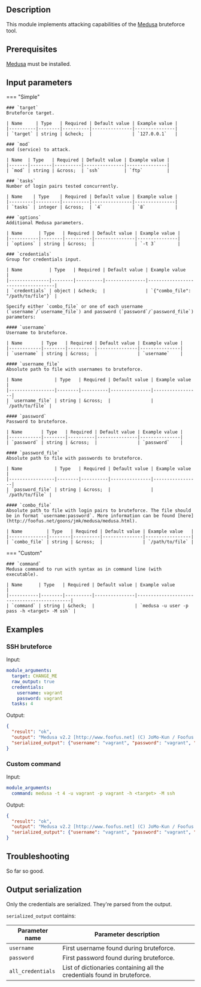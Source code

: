 
## Description
This module implements attacking capabilities of the [Medusa](https://github.com/jmk-foofus/medusa) bruteforce tool.

## Prerequisites
[Medusa](https://www.kali.org/tools/medusa/) must be installed.

## Input parameters

=== "Simple"

    ### `target`
    Bruteforce target.
    
    | Name     | Type   | Required | Default value | Example value |
    |----------|--------|----------|---------------|---------------|
    | `target` | string | &check;  |               | `127.0.0.1`   |
    
    ### `mod`
    mod (service) to attack.
    
    | Name  | Type   | Required | Default value | Example value |
    |-------|--------|----------|---------------|---------------|
    | `mod` | string | &cross;  | `ssh`         | `ftp`         |
    
    ### `tasks`
    Number of login pairs tested concurrently.
    
    | Name    | Type    | Required | Default value | Example value |
    |---------|---------|----------|---------------|---------------|
    | `tasks` | integer | &cross;  | `4`           | `8`           |
    
    ### `options`
    Additional Medusa parameters.
    
    | Name      | Type   | Required | Default value | Example value |
    |-----------|--------|----------|---------------|---------------|
    | `options` | string | &cross;  |               | `-t 3`        |
    
    ### `credentials`
    Group for credentials input.
    
    | Name          | Type   | Required | Default value | Example value                     |
    |---------------|--------|----------|---------------|-----------------------------------|
    | `credentials` | object | &check;  |               | `{"combo_file": "/path/to/file"}` |
    
    Specify either `combo_file` or one of each username (`username`/`username_file`) and password (`password`/`password_file`) parameters:
    
    #### `username`
    Username to bruteforce.
    
    | Name       | Type   | Required | Default value | Example value |
    |------------|--------|----------|---------------|---------------|
    | `username` | string | &cross;  |               | `username`    |
    
    #### `username_file`
    Absolute path to file with usernames to bruteforce.
    
    | Name            | Type   | Required | Default value | Example value   |
    |-----------------|--------|----------|---------------|-----------------|
    | `username_file` | string | &cross;  |               | `/path/to/file` |
    
    #### `password`
    Password to bruteforce.
    
    | Name       | Type   | Required | Default value | Example value |
    |------------|--------|----------|---------------|---------------|
    | `password` | string | &cross;  |               | `password`    |
    
    #### `password_file`
    Absolute path to file with passwords to bruteforce.
    
    | Name            | Type   | Required | Default value | Example value   |
    |-----------------|--------|----------|---------------|-----------------|
    | `password_file` | string | &cross;  |               | `/path/to/file` |
    
    #### `combo_file`
    Absolute path to file with login pairs to bruteforce. The file should be in format `username:password`. More information can be found [here](http://foofus.net/goons/jmk/medusa/medusa.html).
    
    | Name         | Type   | Required | Default value | Example value   |
    |--------------|--------|----------|---------------|-----------------|
    | `combo_file` | string | &cross;  |               | `/path/to/file` |

=== "Custom"

    ### `command`
    Medusa command to run with syntax as in command line (with executable).
    
    | Name      | Type   | Required | Default value | Example value                               |
    |-----------|--------|----------|---------------|---------------------------------------------|
    | `command` | string | &check;  |               | `medusa -u user -p pass -h <target> -M ssh` |

## Examples

### SSH bruteforce
Input:
```yaml
module_arguments:
  target: CHANGE_ME
  raw_output: true
  credentials:
    username: vagrant
    password: vagrant
  tasks: 4
```

Output:
```json
{
  "result": "ok", 
  "output": "Medusa v2.2 [http://www.foofus.net] (C) JoMo-Kun / Foofus Networks <jmk@foofus.net>\n\nACCOUNT CHECK: [ssh] Host: 192.168.56.3 (1 of 1, 0 complete) User: vagrant (1 of 1, 0 complete) Password: vagrant (1 of 1 complete)\nACCOUNT FOUND: [ssh] Host: 192.168.56.3 User: vagrant Password: vagrant [SUCCESS]\n", 
  "serialized_output": {"username": "vagrant", "password": "vagrant", "all_credentials": [{"username": "vagrant", "password": "vagrant"}]}
}
```

### Custom command
Input:
```yaml
module_arguments:
  command: medusa -t 4 -u vagrant -p vagrant -h <target> -M ssh
```

Output:
```json
{
  "result": "ok", 
  "output": "Medusa v2.2 [http://www.foofus.net] (C) JoMo-Kun / Foofus Networks <jmk@foofus.net>\n\nACCOUNT CHECK: [ssh] Host: 192.168.56.3 (1 of 1, 0 complete) User: vagrant (1 of 1, 0 complete) Password: vagrant (1 of 1 complete)\nACCOUNT FOUND: [ssh] Host: 192.168.56.3 User: vagrant Password: vagrant [SUCCESS]\n", 
  "serialized_output": {"username": "vagrant", "password": "vagrant", "all_credentials": [{"username": "vagrant", "password": "vagrant"}]}
}
```

## Troubleshooting
So far so good.

## Output serialization
Only the credentials are serialized. They're parsed from the output.

`serialized_output` contains:

| Parameter name    | Parameter description                                                    |
|-------------------|--------------------------------------------------------------------------|
| `username`        | First username found during bruteforce.                                  |
| `password`        | First password found during bruteforce.                                  |
| `all_credentials` | List of dictionaries containing all the credentials found in bruteforce. |

